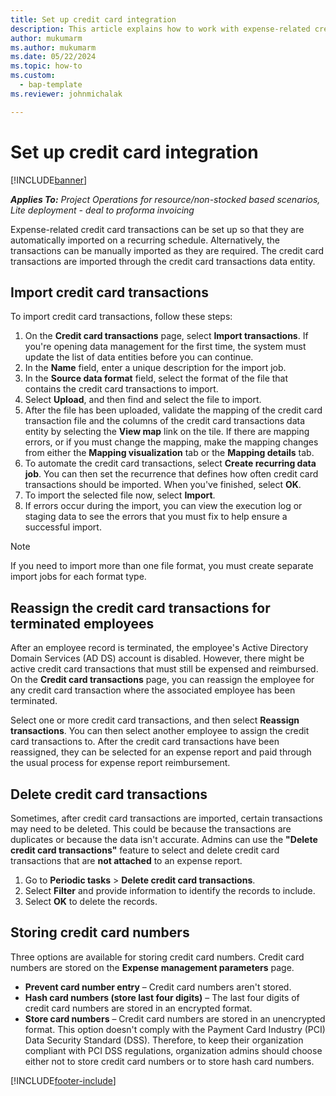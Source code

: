 ```yaml
---
title: Set up credit card integration
description: This article explains how to work with expense-related credit card transactions.
author: mukumarm
ms.author: mukumarm
ms.date: 05/22/2024
ms.topic: how-to
ms.custom: 
  - bap-template
ms.reviewer: johnmichalak

---
```


# Set up credit card integration

[!INCLUDE[banner](../includes/banner.md)]

_**Applies To:** Project Operations for resource/non-stocked based scenarios, Lite deployment - deal to proforma invoicing_

Expense-related credit card transactions can be set up so that they are automatically imported on a recurring schedule. Alternatively, the transactions can be manually imported as they are required. The credit card transactions are imported through the credit card transactions data entity.

## Import credit card transactions

To import credit card transactions, follow these steps:

1. On the **Credit card transactions** page, select **Import transactions**. If you're opening data management for the first time, the system must update the list of data entities before you can continue.
2. In the **Name** field, enter a unique description for the import job.
3. In the **Source data format** field, select the format of the file that contains the credit card transactions to import.
4. Select **Upload**, and then find and select the file to import.
5. After the file has been uploaded, validate the mapping of the credit card transaction file and the columns of the credit card transactions data entity by selecting the **View map** link on the tile. If there are mapping errors, or if you must change the mapping, make the mapping changes from either the **Mapping visualization** tab or the **Mapping details** tab.
6. To automate the credit card transactions, select **Create recurring data job**. You can then set the recurrence that defines how often credit card transactions should be imported. When you've finished, select **OK**.
7. To import the selected file now, select **Import**.
8. If errors occur during the import, you can view the execution log or staging data to see the errors that you must fix to help ensure a successful import.

> [!NOTE]
> If you need to import more than one file format, you must create separate import jobs for each format type.

## Reassign the credit card transactions for terminated employees

After an employee record is terminated, the employee's Active Directory Domain Services (AD DS) account is disabled. However, there might be active credit card transactions that must still be expensed and reimbursed. On the **Credit card transactions** page, you can reassign the employee for any credit card transaction where the associated employee has been terminated.

Select one or more credit card transactions, and then select **Reassign transactions**. You can then select another employee to assign the credit card transactions to. After the credit card transactions have been reassigned, they can be selected for an expense report and paid through the usual process for expense report reimbursement.

## Delete credit card transactions 

Sometimes, after credit card transactions are imported, certain transactions may need to be deleted. This could be because the transactions are duplicates or because the data isn't accurate. Admins can use the **"Delete credit card transactions"** feature to select and delete credit card transactions that are **not attached** to an expense report. 

1. Go to **Periodic tasks** > **Delete credit card transactions**.
2. Select **Filter** and provide information to identify the records to include.
3. Select **OK** to delete the records. 

## Storing credit card numbers

Three options are available for storing credit card numbers. Credit card numbers are stored on the **Expense management parameters** page.

- **Prevent card number entry** – Credit card numbers aren't stored.
- **Hash card numbers (store last four digits)** – The last four digits of credit card numbers are stored in an encrypted format.
- **Store card numbers** – Credit card numbers are stored in an unencrypted format. This option doesn't comply with the Payment Card Industry (PCI) Data Security Standard (DSS). Therefore, to keep their organization compliant with PCI DSS regulations, organization admins should choose either not to store credit card numbers or to store hash card numbers.

[!INCLUDE[footer-include](../includes/footer-banner.md)]
